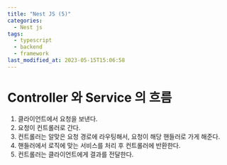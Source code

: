```yaml
---
title: "Nest JS (5)"
categories:
  - Nest js
tags:
  - typescript
  - backend
  - framework
last_modified_at: 2023-05-15T15:06:58
---
```


# Controller 와 Service 의 흐름

1. 클라이언트에서 요청을 보낸다.
2. 요청이 컨트롤러로 간다.
3. 컨트롤러는 알맞은 요청 경로에 라우팅해서, 요청이 해당 핸들러로 가게 해준다.
4. 핸들러에서 로직에 맞는 서비스를 처리 후 컨트롤러에 반환한다.
5. 컨트롤러는 클라이언트에게 결과를 전달한다.
